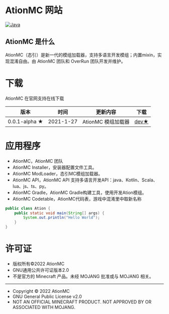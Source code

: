 # AtionMC 网站

[![Java](https://img.shields.io/badge/Java-17-informational)](http://openjdk.java.net/)

## AtionMC 是什么

AtionMC（态引）是新一代的模组加载器，支持多语言开发模组；内置mixin，实现混淆自由。由 AtionMC 团队和 OverRun 团队开发并维护。

# 下载

AtionMC 在官网支持在线下载

| 版本 | 时间 | 更新内容 | 下载 |
|-----|------|---------|--------|
| 0.0.1-alpha ★ | 2021-1-27 | AtionMC 模组加载器 | [dev★]() |



# 应用程序
* AtionMC，AtionMC 团队
* AtionMC Installer，安装器配置文件工具。
* AtionMC ModLoader，态引MC模组加载器。
* AtionMC API，AtionMC API 支持多语言开发API：java、Kotlin、Scala、lua、js、ts、py。
* AtionMC Gradle，AtionMC Gradle构建工具，使用开发Ation模组。
* AtionMC Codetable，AtionMC代码表，游戏中混淆里中取新名称

```java
public class Ation {
    public static void main(String[] args) {
        System.out.println("Hello World");
    }
}
```


# 许可证
* 版权所有©2022 AtionMC
* GNU通用公共许可证版本2.0
* 不是官方的 Minecraft 产品。未经 MOJANG 批准或与 MOJANG 相关。

-----
* Copyright © 2022 AtionMC
* GNU General Public License v2.0
* NOT AN OFFICIAL MINECRAFT PRODUCT. NOT APPROVED BY OR ASSOCIATED WITH MOJANG.
